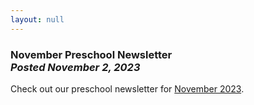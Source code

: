 ```yaml
---
layout: null
---
```


<h3 class="ui header">
  November Preschool Newsletter
  <div class="sub header">
    <i>Posted November 2, 2023</i>
  </div>
</h3>

Check out our preschool newsletter for
<a href="{{ site.baseurl }}/assets/newsletters/2023-2024/COH_November_2023_Newsletter.pdf">November 2023</a>.
